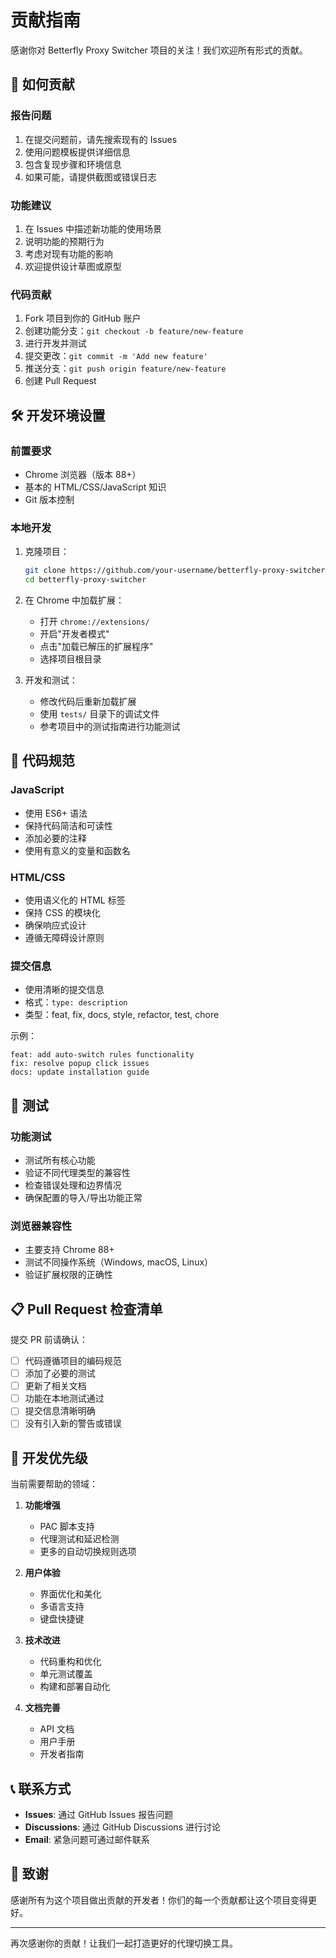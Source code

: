 # 贡献指南

感谢你对 Betterfly Proxy Switcher 项目的关注！我们欢迎所有形式的贡献。

## 🤝 如何贡献

### 报告问题
1. 在提交问题前，请先搜索现有的 Issues
2. 使用问题模板提供详细信息
3. 包含复现步骤和环境信息
4. 如果可能，请提供截图或错误日志

### 功能建议
1. 在 Issues 中描述新功能的使用场景
2. 说明功能的预期行为
3. 考虑对现有功能的影响
4. 欢迎提供设计草图或原型

### 代码贡献
1. Fork 项目到你的 GitHub 账户
2. 创建功能分支：`git checkout -b feature/new-feature`
3. 进行开发并测试
4. 提交更改：`git commit -m 'Add new feature'`
5. 推送分支：`git push origin feature/new-feature`
6. 创建 Pull Request

## 🛠️ 开发环境设置

### 前置要求
- Chrome 浏览器（版本 88+）
- 基本的 HTML/CSS/JavaScript 知识
- Git 版本控制

### 本地开发
1. 克隆项目：
   ```bash
   git clone https://github.com/your-username/betterfly-proxy-switcher.git
   cd betterfly-proxy-switcher
   ```

2. 在 Chrome 中加载扩展：
   - 打开 `chrome://extensions/`
   - 开启"开发者模式"
   - 点击"加载已解压的扩展程序"
   - 选择项目根目录

3. 开发和测试：
   - 修改代码后重新加载扩展
   - 使用 `tests/` 目录下的调试文件
   - 参考项目中的测试指南进行功能测试

## 📝 代码规范

### JavaScript
- 使用 ES6+ 语法
- 保持代码简洁和可读性
- 添加必要的注释
- 使用有意义的变量和函数名

### HTML/CSS
- 使用语义化的 HTML 标签
- 保持 CSS 的模块化
- 确保响应式设计
- 遵循无障碍设计原则

### 提交信息
- 使用清晰的提交信息
- 格式：`type: description`
- 类型：feat, fix, docs, style, refactor, test, chore

示例：
```
feat: add auto-switch rules functionality
fix: resolve popup click issues
docs: update installation guide
```

## 🧪 测试

### 功能测试
- 测试所有核心功能
- 验证不同代理类型的兼容性
- 检查错误处理和边界情况
- 确保配置的导入/导出功能正常

### 浏览器兼容性
- 主要支持 Chrome 88+
- 测试不同操作系统（Windows, macOS, Linux）
- 验证扩展权限的正确性

## 📋 Pull Request 检查清单

提交 PR 前请确认：

- [ ] 代码遵循项目的编码规范
- [ ] 添加了必要的测试
- [ ] 更新了相关文档
- [ ] 功能在本地测试通过
- [ ] 提交信息清晰明确
- [ ] 没有引入新的警告或错误

## 🎯 开发优先级

当前需要帮助的领域：

1. **功能增强**
   - PAC 脚本支持
   - 代理测试和延迟检测
   - 更多的自动切换规则选项

2. **用户体验**
   - 界面优化和美化
   - 多语言支持
   - 键盘快捷键

3. **技术改进**
   - 代码重构和优化
   - 单元测试覆盖
   - 构建和部署自动化

4. **文档完善**
   - API 文档
   - 用户手册
   - 开发者指南

## 📞 联系方式

- **Issues**: 通过 GitHub Issues 报告问题
- **Discussions**: 通过 GitHub Discussions 进行讨论
- **Email**: 紧急问题可通过邮件联系

## 🙏 致谢

感谢所有为这个项目做出贡献的开发者！你们的每一个贡献都让这个项目变得更好。

---

再次感谢你的贡献！让我们一起打造更好的代理切换工具。